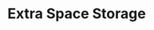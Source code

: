 ---
title: "Extra Space Storage"
url: /chicago/extra-space-storage-east-95th-street/
shop: Mieten
---